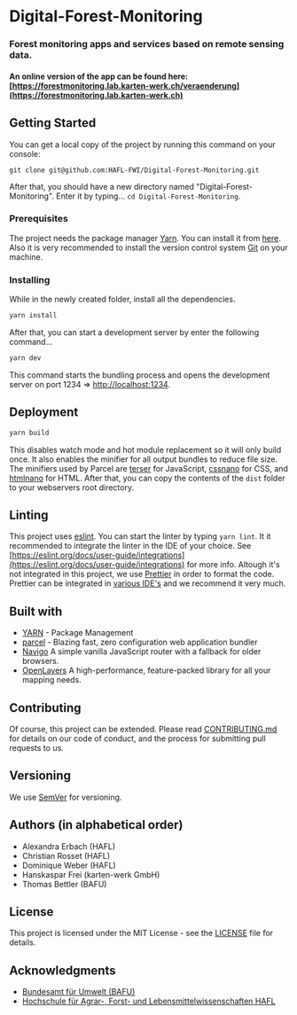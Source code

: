 # Digital-Forest-Monitoring

### Forest monitoring apps and services based on remote sensing data.

#### An online version of the app can be found here: [https://forestmonitoring.lab.karten-werk.ch/veraenderung](https://forestmonitoring.lab.karten-werk.ch)

## Getting Started

You can get a local copy of the project by running this command on your console:

```
git clone git@github.com:HAFL-FWI/Digital-Forest-Monitoring.git
```

After that, you should have a new directory named "Digital-Forest-Monitoring". Enter it by typing...
`cd Digital-Forest-Monitoring`.

### Prerequisites

The project needs the package manager [Yarn](https://yarnpkg.com/). You can install it from [here](https://yarnpkg.com/en/docs/install).
Also it is very recommended to install the version control system [Git](https://git-scm.com/) on your machine.

### Installing

While in the newly created folder, install all the dependencies.

```zsh
yarn install
```

After that, you can start a development server by enter the following command...

```zsh
yarn dev
```

This command starts the bundling process and opens the development server on port 1234 => [http://localhost:1234](http://localhost:1234).

## Deployment

```zsh
yarn build
```

This disables watch mode and hot module replacement so it will only build once. It also enables the minifier for all output bundles to reduce file size. The minifiers used by Parcel are [terser](https://github.com/terser/terser) for JavaScript, [cssnano](https://cssnano.co/) for CSS, and [htmlnano](https://github.com/posthtml/htmlnano) for HTML.
After that, you can copy the contents of the `dist` folder to your webservers root directory.

## Linting

This project uses [eslint](https://eslint.org/). You can start the linter by typing `yarn lint`. It it recommended to integrate the linter in the IDE of your choice. See [https://eslint.org/docs/user-guide/integrations](https://eslint.org/docs/user-guide/integrations) for more info.
Altough it's not integrated in this project, we use [Prettier](https://prettier.io/) in order to format the code. Prettier can be integrated in [various IDE's](https://prettier.io/docs/en/editors.html) and we recommend it very much.

## Built with

- [YARN](https://yarnpkg.com/) - Package Management
- [parcel](https://parceljs.org/) - Blazing fast, zero configuration web application bundler
- [Navigo](https://github.com/krasimir/navigo) A simple vanilla JavaScript router with a fallback for older browsers.
- [OpenLayers](https://openlayers.org/) A high-performance, feature-packed library for all your mapping needs.

## Contributing

Of course, this project can be extended.
Please read [CONTRIBUTING.md](https://gist.github.com/PurpleBooth/b24679402957c63ec426) for details on our code of conduct, and the process for submitting pull requests to us.

## Versioning

We use [SemVer](http://semver.org/) for versioning.

## Authors (in alphabetical order)

- Alexandra Erbach (HAFL)
- Christian Rosset (HAFL)
- Dominique Weber (HAFL)
- Hanskaspar Frei (karten-werk GmbH)
- Thomas Bettler (BAFU)

## License

This project is licensed under the MIT License - see the [LICENSE](LICENSE) file for details.

## Acknowledgments

- [Bundesamt für Umwelt (BAFU)](https://www.bafu.admin.ch/bafu/de/home/themen/wald.html)
- [Hochschule für Agrar-, Forst- und Lebensmittelwissenschaften HAFL](https://www.bfh.ch/hafl/de/)
